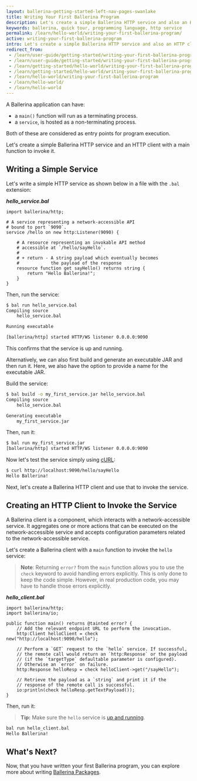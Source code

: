 ```yaml
---
layout: ballerina-getting-started-left-nav-pages-swanlake
title: Writing Your First Ballerina Program
description: Let's create a simple Ballerina HTTP service and also an HTTP client to invoke it.
keywords: ballerina, quick tour, programming language, http service
permalink: /learn/hello-world/writing-your-first-ballerina-program/
active: writing-your-first-ballerina-program
intro: Let's create a simple Ballerina HTTP service and also an HTTP client to invoke it.
redirect_from:
 - /learn/user-guide/getting-started/writing-your-first-ballerina-program
 - /learn/user-guide/getting-started/writing-your-first-ballerina-program/
 - /learn/getting-started/hello-world/writing-your-first-ballerina-program
 - /learn/getting-started/hello-world/writing-your-first-ballerina-program/
 - /learn/hello-world/writing-your-first-ballerina-program
 - /learn/hello-world/
 - /learn/hello-world
---
```


A Ballerina application can have:

* a `main()` function will run as a terminating process. 
* a `service`, is hosted as a non-terminating process. 
  
Both of these are considered as entry points for program execution.

Let's create a simple Ballerina HTTP service and an HTTP client with a main function to invoke it.

## Writing a Simple Service

Let's write a simple HTTP service as shown below in a file with the `.bal` extension:

***hello_service.bal***
```bal
import ballerina/http;

# A service representing a network-accessible API
# bound to port `9090`.
service /hello on new http:Listener(9090) {

    # A resource representing an invokable API method
    # accessible at `/hello/sayHello`.
    #
    # + return - A string payload which eventually becomes 
    #            the payload of the response
    resource function get sayHello() returns string {
        return "Hello Ballerina!";
    }
}
```

Then, run the service:
```bash
$ bal run hello_service.bal
Compiling source
	hello_service.bal

Running executable

[ballerina/http] started HTTP/WS listener 0.0.0.0:9090
```
This confirms that the service is up and running. 

Alternatively, we can also first build and generate an executable JAR and then run it. Here, we also have the option to provide a name for the executable JAR.

Build the service:

```bash
$ bal build -o my_first_service.jar hello_service.bal
Compiling source
	hello_service.bal

Generating executable
	my_first_service.jar
```

Then, run it:
```bash
$ bal run my_first_service.jar
[ballerina/http] started HTTP/WS listener 0.0.0.0:9090
```

Now let's test the service simply using [cURL](https://curl.haxx.se/download.html):

```bash
$ curl http://localhost:9090/hello/sayHello
Hello Ballerina!
```

Next, let's create a Ballerina HTTP client and use that to invoke the service.

## Creating an HTTP Client to Invoke the Service

A Ballerina client is a component, which interacts with a network-accessible service. It aggregates one or more actions that can be executed on the network-accessible service and accepts configuration parameters related to the network-accessible service.

Let's create a Ballerina client with a `main` function to invoke the `hello` service:  

> **Note**: Returning `error?` from the `main` function allows you to use the `check` keyword to avoid handling errors explicitly. This is only done to keep the code simple. However, in real production code, you may have to handle those errors explicitly.

***hello_client.bal***
```bal
import ballerina/http;
import ballerina/io;

public function main() returns @tainted error? {
    // Add the relevant endpoint URL to perform the invocation.
    http:Client helloClient = check new("http://localhost:9090/hello");

    // Perform a `GET` request to the `hello` service. If successful, 
    // the remote call would return an `http:Response` or the payload 
    // (if the `targetType` defaultable parameter is configured).
    // Otherwise an `error` on failure.
    http:Response helloResp = check helloClient->get("/sayHello");

    // Retrieve the payload as a `string` and print it if the 
    // response of the remote call is successful.
    io:println(check helloResp.getTextPayload());
}
```

Then, run it:

> **Tip:** Make sure the `hello` service is [up and running](#writing-a-simple-service).

```bash
bal run hello_client.bal
Hello Ballerina!
```

## What's Next?

Now, that you have written your first Ballerina program, you can explore more about writing [Ballerina Packages](/learn/user-guide/ballerina-packages/creating-your-first-ballerina-package/).

<style> #tree-expand-all, #tree-collapse-all, .cTocElements {display:none;} .cGitButtonContainer {padding-left: 40px;} </style>
